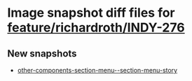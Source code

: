 # Image snapshot diff files for [feature/richardroth/INDY-276](https://github.com/brightsitesconsulting/indy100-pwamp/pull/725)

## New snapshots
- [other-components-section-menu--section-menu-story](./other-components-section-menu--section-menu-story)
